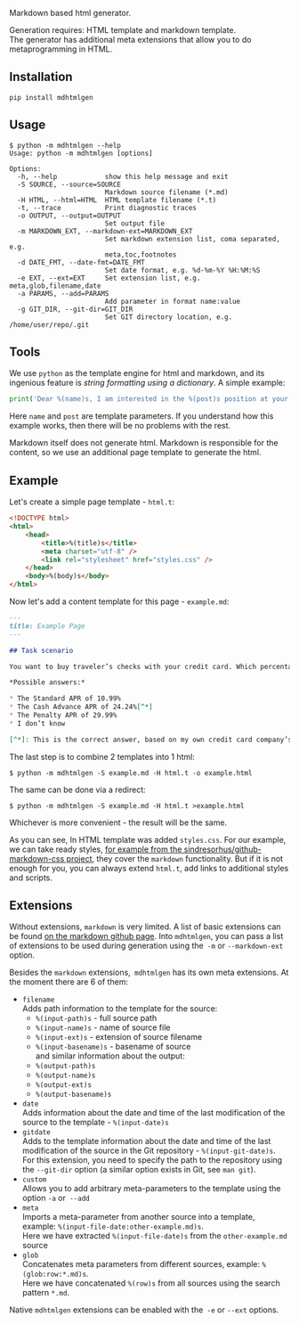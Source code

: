 Markdown based html generator.

Generation requires: HTML template and markdown template.<br />
The generator has additional meta extensions that allow you to do metaprogramming in HTML.

## Installation

```console
pip install mdhtmlgen
```

## Usage

```console
$ python -m mdhtmlgen --help
Usage: python -m mdhtmlgen [options]

Options:
  -h, --help            show this help message and exit
  -S SOURCE, --source=SOURCE
                        Markdown source filename (*.md)
  -H HTML, --html=HTML  HTML template filename (*.t)
  -t, --trace           Print diagnostic traces
  -o OUTPUT, --output=OUTPUT
                        Set output file
  -m MARKDOWN_EXT, --markdown-ext=MARKDOWN_EXT
                        Set markdown extension list, coma separated, e.g.
                        meta,toc,footnotes
  -d DATE_FMT, --date-fmt=DATE_FMT
                        Set date format, e.g. %d-%m-%Y %H:%M:%S
  -e EXT, --ext=EXT     Set extension list, e.g. meta,glob,filename,date
  -a PARAMS, --add=PARAMS
                        Add parameter in format name:value
  -g GIT_DIR, --git-dir=GIT_DIR
                        Set GIT directory location, e.g. /home/user/repo/.git
```

## Tools

We use `python` as the template engine for html and markdown, and its ingenious feature is *string formatting using a dictionary*.
A simple example:

```python
print('Dear %(name)s, I am interested in the %(post)s position at your company…' % {'name': 'Oliver', 'post': 'Sales Manager'})
```

Here `name` and `post` are template parameters. If you understand how this example works, then there will be no problems with the rest.

Markdown itself does not generate html.
Markdown is responsible for the content, so we use an additional page template to generate the html.

## Example

Let's create a simple page template - `html.t`:
```html
<!DOCTYPE html>
<html>
	<head>
		<title>%(title)s</title>
		<meta charset="utf-8" />
		<link rel="stylesheet" href="styles.css" />
	</head>
	<body>%(body)s</body>
</html>
```

Now let's add a content template for this page - `example.md`:

```markdown
---
title: Example Page
---

## Task scenario

You want to buy traveler’s checks with your credit card. Which percentage rate applies to the purchase?

*Possible answers:*

* The Standard APR of 10.99%
* The Cash Advance APR of 24.24%[^*]
* The Penalty APR of 29.99%
* I don’t know

[^*]: This is the correct answer, based on my own credit card company’s cardmember agreement.
```

The last step is to combine 2 templates into 1 html:

```console
$ python -m mdhtmlgen -S example.md -H html.t -o example.html
```

The same can be done via a redirect:

```console
$ python -m mdhtmlgen -S example.md -H html.t >example.html
```

Whichever is more convenient - the result will be the same.

As you can see, In HTML template was added `styles.css`. For our example, we can take ready styles, [for example from the sindresorhus/github-markdown-css project](https://sindresorhus.com/github-markdown-css/github-markdown.css), they cover the `markdown` functionality.
But if it is not enough for you, you can always extend `html.t`, add links to additional styles and scripts.

## Extensions

Without extensions, `markdown` is very limited. A list of basic extensions can be found [on the markdown github page](https://python-markdown.github.io/extensions/).
Into `mdhtmlgen`, you can pass a list of extensions to be used during generation using the` -m` or `--markdown-ext` option.

Besides the `markdown` extensions,` mdhtmlgen` has its own meta extensions. At the moment there are 6 of them:

* `filename`<br />
Adds path information to the template for the source:<br />
  * `%(input-path)s` - full source path
  * `%(input-name)s` - name of source file
  * `%(input-ext)s` - extension of source filename
  * `%(input-basename)s` - basename of source<br />
and similar information about the output:<br />
  * `%(output-path)s`
  * `%(output-name)s`
  * `%(output-ext)s`
  * `%(output-basename)s`
* `date`<br />
Adds information about the date and time of the last modification of the source to the template - `%(input-date)s`
* `gitdate`<br />
Adds to the template information about the date and time of the last modification of the source in the Git repository - `%(input-git-date)s`.<br />
For this extension, you need to specify the path to the repository using the `--git-dir` option (a similar option exists in Git, see `man git`).
* `custom`<br />
Allows you to add arbitrary meta-parameters to the template using the option `-a` or` --add`
* `meta`<br />
Imports a meta-parameter from another source into a template, example: `%(input-file-date:other-example.md)s`.<br />
Here we have extracted `%(input-file-date)s` from the `other-example.md` source
* `glob`<br />
Concatenates meta parameters from different sources, example: `%(glob:row:*.md)s`.<br />
Here we have concatenated `%(row)s` from all sources using the search pattern `*.md`.

Native `mdhtmlgen` extensions can be enabled with the` -e` or `--ext` options.